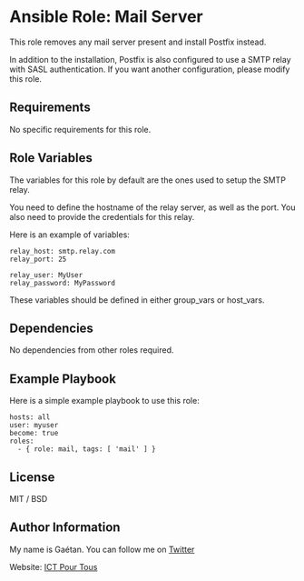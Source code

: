 Ansible Role: Mail Server
=========

This role removes any mail server present and install Postfix instead.

In addition to the installation, Postfix is also configured to use a SMTP relay with SASL authentication. If you want another configuration, please modify this role.

Requirements
------------

No specific requirements for this role.

Role Variables
--------------

The variables for this role by default are the ones used to setup the SMTP relay.

You need to define the hostname of the relay server, as well as the port. You also need to provide the credentials for this relay.

Here is an example of variables:

```
relay_host: smtp.relay.com
relay_port: 25

relay_user: MyUser
relay_password: MyPassword
```

These variables should be defined in either group_vars or host_vars.

Dependencies
------------

No dependencies from other roles required.

Example Playbook
----------------

Here is a simple example playbook to use this role:

```
hosts: all
user: myuser
become: true
roles:
  - { role: mail, tags: [ 'mail' ] }
```

License
-------

MIT / BSD

Author Information
------------------

My name is Gaétan. You can follow me on [Twitter](https://twitter.com/astsu777)

Website: [ICT Pour Tous](https://www.ictpourtous.com)
